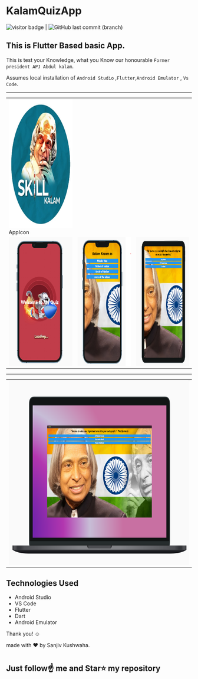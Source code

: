 # KalamQuizApp

<img src= "https://visitor-badge.laobi.icu/badge?page_id=sanjiv0286/KalamQuizApp" alt="visitor badge"/> |  ![GitHub last commit (branch)](https://img.shields.io/github/last-commit/sanjiv0286/KalamQuizApp/main)
## This is Flutter Based basic App.

This is test your Knowledge, what you Know our honourable `Former president APJ Abdul kalam`.

Assumes local installation of  `Android Studio` ,`Flutter`,`Android Emulator` , `Vs Code`.


<table>
 <td>
  <div>
    <img src="image/Kalamappicon.png" width="300" height="350" alt="App">
  </div>
  <div>AppIcon</div>
  
</td>
 <tr>
 <hr>
  
<!--   <td><img src= "image/Kalamappicon.png" width="300" height="350" alt= "AppIcon"></td> -->
  <td><img src= "image/photo1.png" width="300" height="350"></td>
  <td><img src = "image/photo2.png" width="300" height="350"></td>
  <td><img src = "image/photo3.png" width="300" height="350"></td>
</tr> 
 </table>
<hr>
 
<table>
 <tr>
    <td><img src="image/photo4.png" width="800" height="500"></td>
</tr>
 </table>

<!--## Demo 

![kalamQuiz2](https://user-images.githubusercontent.com/48892208/102683677-ac19d100-41f8-11eb-9e8a-87d03c3460a1.gif)

-->


## Technologies Used
* Android Studio
* VS Code
* Flutter
* Dart
* Android Emulator


Thank you! ☺️

made with ❤️ by Sanjiv Kushwaha.
#
## Just follow☝️ me and Star⭐ my repository 
